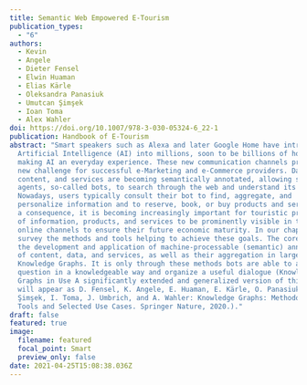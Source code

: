 ```yaml
---
title: Semantic Web Empowered E-Tourism
publication_types:
  - "6"
authors:
  - Kevin
  - Angele
  - Dieter Fensel
  - Elwin Huaman
  - Elias Kärle
  - Oleksandra Panasiuk
  - Umutcan Şimşek
  - Ioan Toma
  - Alex Wahler
doi: https://doi.org/10.1007/978-3-030-05324-6_22-1
publication: Handbook of E-Tourism
abstract: "Smart speakers such as Alexa and later Google Home have introduced
  Artificial Intelligence (AI) into millions, soon to be billions of households,
  making AI an everyday experience. These new communication channels present a
  new challenge for successful e-Marketing and e-Commerce providers. Data,
  content, and services are becoming semantically annotated, allowing software
  agents, so-called bots, to search through the web and understand its content.
  Nowadays, users typically consult their bot to find, aggregate, and
  personalize information and to reserve, book, or buy products and services. As
  a consequence, it is becoming increasingly important for touristic providers
  of information, products, and services to be prominently visible in these new
  online channels to ensure their future economic maturity. In our chapter, we
  survey the methods and tools helping to achieve these goals. The core aim is
  the development and application of machine-processable (semantic) annotations
  of content, data, and services, as well as their aggregation in large
  Knowledge Graphs. It is only through these methods bots are able to answer a
  question in a knowledgeable way and organize a useful dialogue (Knowledge
  Graphs in Use A significantly extended and generalized version of this article
  will appear as D. Fensel, K. Angele, E. Huaman, E. Kärle, O. Panasiuk, U.
  Şimşek, I. Toma, J. Umbrich, and A. Wahler: Knowledge Graphs: Methodology,
  Tools and Selected Use Cases. Springer Nature, 2020.)."
draft: false
featured: true
image:
  filename: featured
  focal_point: Smart
  preview_only: false
date: 2021-04-25T15:08:38.036Z
---
```


